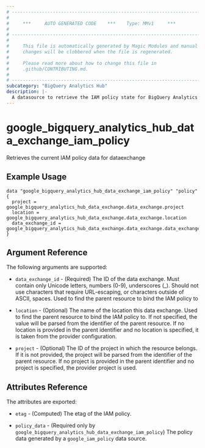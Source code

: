 ```yaml
---
# ----------------------------------------------------------------------------
#
#     ***     AUTO GENERATED CODE    ***    Type: MMv1     ***
#
# ----------------------------------------------------------------------------
#
#     This file is automatically generated by Magic Modules and manual
#     changes will be clobbered when the file is regenerated.
#
#     Please read more about how to change this file in
#     .github/CONTRIBUTING.md.
#
# ----------------------------------------------------------------------------
subcategory: "BigQuery Analytics Hub"
description: |-
  A datasource to retrieve the IAM policy state for BigQuery Analytics Hub DataExchange
---
```



# google_bigquery_analytics_hub_data_exchange_iam_policy

Retrieves the current IAM policy data for dataexchange


## Example Usage


```hcl
data "google_bigquery_analytics_hub_data_exchange_iam_policy" "policy" {
  project = google_bigquery_analytics_hub_data_exchange.data_exchange.project
  location = google_bigquery_analytics_hub_data_exchange.data_exchange.location
  data_exchange_id = google_bigquery_analytics_hub_data_exchange.data_exchange.data_exchange_id
}
```

## Argument Reference

The following arguments are supported:

* `data_exchange_id` - (Required) The ID of the data exchange. Must contain only Unicode letters, numbers (0-9), underscores (_). Should not use characters that require URL-escaping, or characters outside of ASCII, spaces. Used to find the parent resource to bind the IAM policy to
* `location` - (Optional) The name of the location this data exchange.
 Used to find the parent resource to bind the IAM policy to. If not specified,
  the value will be parsed from the identifier of the parent resource. If no location is provided in the parent identifier and no
  location is specified, it is taken from the provider configuration.

* `project` - (Optional) The ID of the project in which the resource belongs.
    If it is not provided, the project will be parsed from the identifier of the parent resource. If no project is provided in the parent identifier and no project is specified, the provider project is used.

## Attributes Reference

The attributes are exported:

* `etag` - (Computed) The etag of the IAM policy.

* `policy_data` - (Required only by `google_bigquery_analytics_hub_data_exchange_iam_policy`) The policy data generated by
  a `google_iam_policy` data source.
